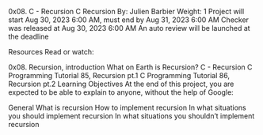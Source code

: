 0x08. C - Recursion
C
Recursion
 By: Julien Barbier
 Weight: 1
 Project will start Aug 30, 2023 6:00 AM, must end by Aug 31, 2023 6:00 AM
 Checker was released at Aug 30, 2023 6:00 AM
 An auto review will be launched at the deadline


Resources
Read or watch:

0x08. Recursion, introduction
What on Earth is Recursion?
C - Recursion
C Programming Tutorial 85, Recursion pt.1
C Programming Tutorial 86, Recursion pt.2
Learning Objectives
At the end of this project, you are expected to be able to explain to anyone, without the help of Google:

General
What is recursion
How to implement recursion
In what situations you should implement recursion
In what situations you shouldn’t implement recursion
